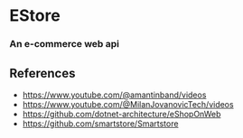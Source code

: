 # EStore

### An e-commerce web api

## References

 - https://www.youtube.com/@amantinband/videos
 - https://www.youtube.com/@MilanJovanovicTech/videos
 - https://github.com/dotnet-architecture/eShopOnWeb
 - https://github.com/smartstore/Smartstore